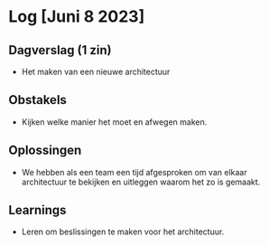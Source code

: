 # Log [Juni 8 2023]


## Dagverslag (1 zin)
- Het maken van een nieuwe architectuur 
  
## Obstakels
- Kijken welke manier het moet en afwegen maken.
  
## Oplossingen
- We hebben als een team een tijd afgesproken om van elkaar architectuur te bekijken en uitleggen waarom het zo is gemaakt.
  
## Learnings
- Leren om beslissingen te maken voor het architectuur. 
